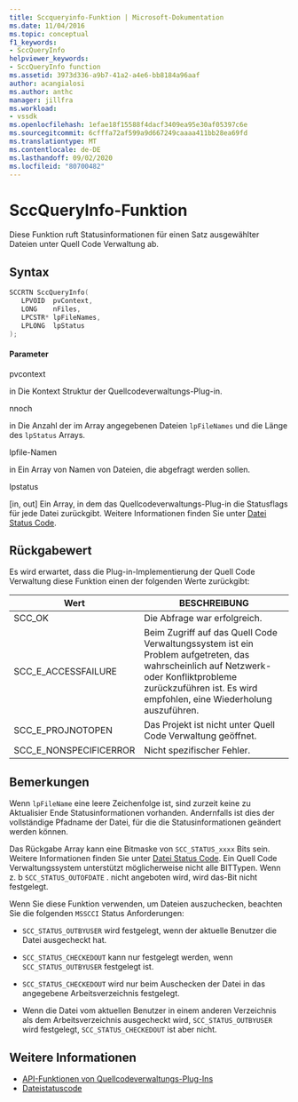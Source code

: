 ```yaml
---
title: Sccqueryinfo-Funktion | Microsoft-Dokumentation
ms.date: 11/04/2016
ms.topic: conceptual
f1_keywords:
- SccQueryInfo
helpviewer_keywords:
- SccQueryInfo function
ms.assetid: 3973d336-a9b7-41a2-a4e6-bb8184a96aaf
author: acangialosi
ms.author: anthc
manager: jillfra
ms.workload:
- vssdk
ms.openlocfilehash: 1efae18f15588f4dacf3409ea95e30af05397c6e
ms.sourcegitcommit: 6cfffa72af599a9d667249caaaa411bb28ea69fd
ms.translationtype: MT
ms.contentlocale: de-DE
ms.lasthandoff: 09/02/2020
ms.locfileid: "80700482"
---
```

# <a name="sccqueryinfo-function"></a>SccQueryInfo-Funktion
Diese Funktion ruft Statusinformationen für einen Satz ausgewählter Dateien unter Quell Code Verwaltung ab.

## <a name="syntax"></a>Syntax

```cpp
SCCRTN SccQueryInfo(
   LPVOID  pvContext,
   LONG    nFiles,
   LPCSTR* lpFileNames,
   LPLONG  lpStatus
);
```

#### <a name="parameters"></a>Parameter
 pvcontext

in Die Kontext Struktur der Quellcodeverwaltungs-Plug-in.

 nnoch

in Die Anzahl der im Array angegebenen Dateien `lpFileNames` und die Länge des `lpStatus` Arrays.

 lpfile-Namen

in Ein Array von Namen von Dateien, die abgefragt werden sollen.

 lpstatus

[in, out] Ein Array, in dem das Quellcodeverwaltungs-Plug-in die Statusflags für jede Datei zurückgibt. Weitere Informationen finden Sie unter [Datei Status Code](../extensibility/file-status-code-enumerator.md).

## <a name="return-value"></a>Rückgabewert
 Es wird erwartet, dass die Plug-in-Implementierung der Quell Code Verwaltung diese Funktion einen der folgenden Werte zurückgibt:

|Wert|BESCHREIBUNG|
|-----------|-----------------|
|SCC_OK|Die Abfrage war erfolgreich.|
|SCC_E_ACCESSFAILURE|Beim Zugriff auf das Quell Code Verwaltungssystem ist ein Problem aufgetreten, das wahrscheinlich auf Netzwerk-oder Konfliktprobleme zurückzuführen ist. Es wird empfohlen, eine Wiederholung auszuführen.|
|SCC_E_PROJNOTOPEN|Das Projekt ist nicht unter Quell Code Verwaltung geöffnet.|
|SCC_E_NONSPECIFICERROR|Nicht spezifischer Fehler.|

## <a name="remarks"></a>Bemerkungen
 Wenn `lpFileName` eine leere Zeichenfolge ist, sind zurzeit keine zu Aktualisier Ende Statusinformationen vorhanden. Andernfalls ist dies der vollständige Pfadname der Datei, für die die Statusinformationen geändert werden können.

 Das Rückgabe Array kann eine Bitmaske von `SCC_STATUS_xxxx` Bits sein. Weitere Informationen finden Sie unter [Datei Status Code](../extensibility/file-status-code-enumerator.md). Ein Quell Code Verwaltungssystem unterstützt möglicherweise nicht alle BITTypen. Wenn z. b `SCC_STATUS_OUTOFDATE` . nicht angeboten wird, wird das-Bit nicht festgelegt.

 Wenn Sie diese Funktion verwenden, um Dateien auszuchecken, beachten Sie die folgenden `MSSCCI` Status Anforderungen:

- `SCC_STATUS_OUTBYUSER` wird festgelegt, wenn der aktuelle Benutzer die Datei ausgecheckt hat.

- `SCC_STATUS_CHECKEDOUT` kann nur festgelegt werden, wenn `SCC_STATUS_OUTBYUSER` festgelegt ist.

- `SCC_STATUS_CHECKEDOUT` wird nur beim Auschecken der Datei in das angegebene Arbeitsverzeichnis festgelegt.

- Wenn die Datei vom aktuellen Benutzer in einem anderen Verzeichnis als dem Arbeitsverzeichnis ausgecheckt wird, `SCC_STATUS_OUTBYUSER` wird festgelegt, `SCC_STATUS_CHECKEDOUT` ist aber nicht.

## <a name="see-also"></a>Weitere Informationen
- [API-Funktionen von Quellcodeverwaltungs-Plug-Ins](../extensibility/source-control-plug-in-api-functions.md)
- [Dateistatuscode](../extensibility/file-status-code-enumerator.md)
